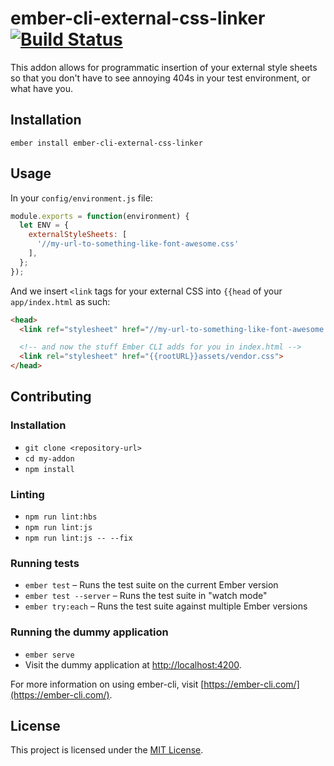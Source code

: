 ember-cli-external-css-linker [![Build Status](https://travis-ci.org/PrecisionNutrition/ember-cli-external-css-linker.svg?branch=master)](https://travis-ci.org/PrecisionNutrition/ember-cli-external-css-linker)
==============================================================================

This addon allows for programmatic insertion of your external style sheets so that you don't have to see annoying 404s in your test environment, or what have you.

Installation
------------------------------------------------------------------------------

```
ember install ember-cli-external-css-linker
```

Usage
------------------------------------------------------------------------------

In your `config/environment.js` file:

```javascript
module.exports = function(environment) {
  let ENV = {
    externalStyleSheets: [
      '//my-url-to-something-like-font-awesome.css'
    ],
  };
});
```

And we insert `<link` tags for your external CSS into `{{head` of your `app/index.html` as such:

```html
<head>
  <link ref="stylesheet" href="//my-url-to-something-like-font-awesome.css">

  <!-- and now the stuff Ember CLI adds for you in index.html -->
  <link rel="stylesheet" href="{{rootURL}}assets/vendor.css">
</head>
```


Contributing
------------------------------------------------------------------------------

### Installation

* `git clone <repository-url>`
* `cd my-addon`
* `npm install`

### Linting

* `npm run lint:hbs`
* `npm run lint:js`
* `npm run lint:js -- --fix`

### Running tests

* `ember test` – Runs the test suite on the current Ember version
* `ember test --server` – Runs the test suite in "watch mode"
* `ember try:each` – Runs the test suite against multiple Ember versions

### Running the dummy application

* `ember serve`
* Visit the dummy application at [http://localhost:4200](http://localhost:4200).

For more information on using ember-cli, visit [https://ember-cli.com/](https://ember-cli.com/).

License
------------------------------------------------------------------------------

This project is licensed under the [MIT License](LICENSE.md).
